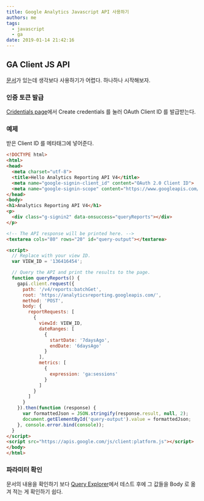 ```yaml
---
title: Google Analytics Javascript API 사용하기
authors: me
tags:
  - javascript
  - ga
date: 2019-01-14 21:42:16
---
```


## GA Client JS API

[문서](https://developers.google.com/analytics/devguides/reporting/core/v4/quickstart/web-js)가 있는데 생각보다 사용하기가 어렵다. 하나하나 시작해보자.

### 인증 토큰 발급

[Cridentials page](https://console.developers.google.com/apis/credentials)에서 Create credentials 를 눌러 OAuth Client ID 를 발급받는다.

### 예제

받은 Client ID 를 메타태그에 넣어준다.

```html title="example"
<!DOCTYPE html>
<html>
<head>
  <meta charset="utf-8">
  <title>Hello Analytics Reporting API V4</title>
  <meta name="google-signin-client_id" content="OAuth 2.0 Client ID">
  <meta name="google-signin-scope" content="https://www.googleapis.com/auth/analytics.readonly">
</head>
<body>
<h1>Analytics Reporting API V4</h1>
<p>
  <div class="g-signin2" data-onsuccess="queryReports"></div>
</p>

<!-- The API response will be printed here. -->
<textarea cols="80" rows="20" id="query-output"></textarea>

<script>
  // Replace with your view ID.
  var VIEW_ID = '136416454';

  // Query the API and print the results to the page.
  function queryReports() {
    gapi.client.request({
      path: '/v4/reports:batchGet',
      root: 'https://analyticsreporting.googleapis.com/',
      method: 'POST',
      body: {
        reportRequests: [
          {
            viewId: VIEW_ID,
            dateRanges: [
              {
                startDate: '7daysAgo',
                endDate: '6daysAgo'
              }
            ],
            metrics: [
              {
                expression: 'ga:sessions'
              }
            ]
          }
        ]
      }
    }).then(function (response) {
      var formattedJson = JSON.stringify(response.result, null, 2);
      document.getElementById('query-output').value = formattedJson;
    }, console.error.bind(console));
  }
</script>
<script src="https://apis.google.com/js/client:platform.js"></script>
</body>
</html>

```

### 파라미터 확인

문서의 내용을 확인하기 보다 [Query Explorer](https://ga-dev-tools.appspot.com/query-explorer/)에서 테스트 후에 그 값들을 Body 로 옮겨 적는 게 확인하기 쉽다.
